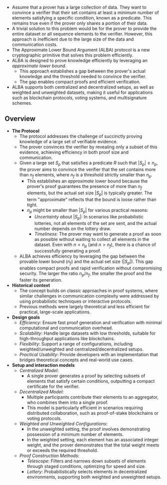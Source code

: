 - Assume that a prover has a large collection of data. They want to convince a verifier that their set contains at least a minimum number of elements satisfying a specific condition, known as a predicate. This remains true even if the prover only shares a portion of their data.
- A trivial solution to this problem would be for the prover to provide the entire dataset or all sequence elements to the verifier. However, this approach is inefficient due to the large size of the data and communication costs.
- The Approximate Lower Bound Argument (ALBA) protocol is a new cryptographic primitive that solves this problem efficiently.
- ALBA is designed to prove knowledge efficiently by leveraging an *approximate lower bound*.
  - This approach establishes a gap between the prover's actual knowledge and the threshold needed to convince the verifier.
  - The gap enables compact proofs and efficient verification.
- ALBA supports both centralized and decentralized setups, as well as weighted and unweighted datasets, making it useful for applications such as blockchain protocols, voting systems, and multisignature schemes.

## Overview
- **The Protocol**
  - The protocol addresses the challenge of succinctly proving knowledge of a large set of verifiable evidence.
  - The prover convinces the verifier by revealing only a subset of this evidence, achieving efficiency in both proof size and communication.
  - Given a large set $S_p$ that satisfies a predicate $R$ such that $|S_p| \geq n_p$, the prover aims to convince the verifier that the set contains more than $n_f$ elements, where $n_f$ is a threshold strictly smaller than $n_p$.
    - This establishes an _approximate_ lower bound because the prover's proof guarantees the presence of more than $n_f$ elements, but the actual set size $|S_p|$ is typically greater. The term "approximate" reflects that the bound is loose rather than tight.
    - $n_p$ might be smaller than $|S_p|$ for various practical reasons:
      - *Uncertainty about* $|S_p|$: In scenarios like probabilistic lotteries, not all elements of the set are sent, and the actual number depends on the lottery draw.
      - *Timeliness*: The prover may want to generate a proof as soon as possible without waiting to collect all elements in the dataset. Even with $n < n_p$ (and $n > n_f$), there is a chance of successfully generating a proof.
  - ALBA achieves efficiency by leveraging the gap between the provable lower bound ($n_f$) and the actual set size ($|S_p|$). This gap enables compact proofs and rapid verification without compromising security. The larger the ratio $n_p / n_f$, the smaller the proof and the faster its generation.
- **Historical context**
    - The concept builds on classic approaches in proof systems, where similar challenges in communication complexity were addressed by using probabilistic techniques or interactive protocols.
    - Previous methods were largely theoretical and less efficient for practical, large-scale applications.
- **Design goals**
  - *Efficiency*: Ensure fast proof generation and verification with minimal computational and communication overhead.
  - *Scalability*: Handle large datasets with low thresholds, suitable for high-throughput applications like blockchains.
  - *Flexibility*: Support a range of configurations, including weighted/unweighted and centralized/decentralized setups.
  - *Practical Usability*: Provide developers with an implementation that bridges theoretical concepts and real-world use cases.
- **Setup and interaction models**
  - *Centralized Model*:
    - A single prover generates a proof by selecting subsets of elements that satisfy certain conditions, outputting a compact certificate for the verifier.
  - *Decentralized Model*:
    - Multiple participants contribute their elements to an aggregator, who combines them into a single proof.
    - This model is particularly efficient in scenarios requiring distributed collaboration, such as proof-of-stake blockchains or voting protocols.
  - *Weighted and Unweighted Configurations*:
    - In the unweighted setting, the proof involves demonstrating possession of a minimum number of elements.
    - In the weighted setting, each element has an associated integer weight, and the prover demonstrates that the total weight meets or exceeds the required threshold.
  - *Proof Construction Methods*:
    - *Telescope*: Filters and narrows down subsets of elements through staged conditions, optimizing for speed and size.
    - *Lottery*: Probabilistically selects elements in decentralized environments, supporting both weighted and unweighted setups.
